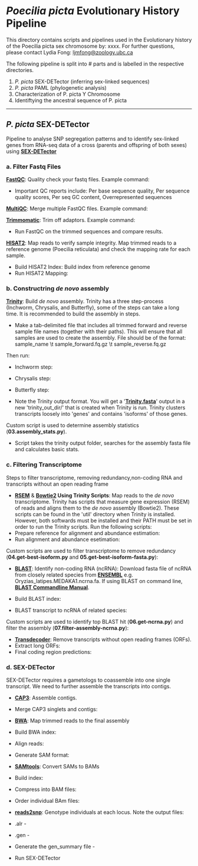 # _Poecilia picta_ Evolutionary History Pipeline
This directory contains scripts and pipelines used in the Evolutionary history of the Poecilia picta sex chromosome by: xxxx.
For further questions, please contact Lydia Fong: ljmfong@zoology.ubc.ca

The following pipeline is split into # parts and is labelled in the respective directories.

1. _P. picta_ SEX-DETector (inferring sex-linked sequences)
2. _P. picta_ PAML (phylogenetic analysis)
3. Characterization of P. picta Y Chromosome
4. Identiftying the ancestral sequence of P. picta
--------------------------------------------------------------------------------------------------------------------------------------------------------------------
## _P. picta_ SEX-DETector

Pipeline to analyse SNP segregation patterns and to identify sex-linked genes from RNA-seq data of a cross (parents and offspring of both sexes) using **[SEX-DETector](https://gitlab.in2p3.fr/sex-det-family/sex-detector/-/tree/master/)**

### a. Filter Fastq Files
**[FastQC](https://www.bioinformatics.babraham.ac.uk/projects/fastqc/)**: Quality check your fastq files. Example command:

* Important QC reports include: Per base sequence quality, Per sequence quality scores, Per seq GC content, Overrepresented sequences

**[MultiQC](https://multiqc.info/)**: Merge multiple FastQC files. Example command:

**[Trimmomatic](http://www.usadellab.org/cms/?page=trimmomatic)**: Trim off adaptors. Example command:

* Run FastQC on the trimmed sequences and compare results.

**[HISAT2](https://daehwankimlab.github.io/hisat2/)**: Map reads to verify sample integrity. Map trimmed reads to a reference genome (Poecilia reticulata) and check the mapping rate for each sample. 

* Build HISAT2 Index: Build index from reference genome
* Run HISAT2 Mapping:


### b. Constructring _de novo_ assembly

**[Trinity](https://github.com/trinityrnaseq/trinityrnaseq/wiki)**: Build _de novo_ assembly. Trinity has a three step-process (Inchworm, Chrysalis, and Butterfly), some of the steps can take a long time. It is recommended to build the assembly in steps.

* Make a tab-delimited file that includes all trimmed forward and reverse sample file names (together with their paths). This will ensure that all samples are used to create the assembly. File should be of the format: 
sample_name \t sample_forward.fq.gz \t sample_reverse.fq.gz 

Then run:
*  Inchworm step:
*  Chrysalis step:
*  Butterfly step:

* Note the Trinity output format. You will get a '**[Trinity.fasta](https://github.com/trinityrnaseq/trinityrnaseq/wiki/Output-of-Trinity-Assembly)**' output in a new 'trinity_out_dir/' that is created when Trinity is run. Trinity clusters transcripts loosely into 'genes' and contains 'isoforms' of those genes.

Custom script is used to determine assembly statistics (**03.assembly_stats.py**).
* Script takes the trinity output folder, searches for the assembly fasta file and calculates basic stats.



### c. Filtering Transcriptome 
Steps to filter transcriptome, removing redundancy,non-coding RNA and transcripts without an open reading frame

* **[RSEM](https://deweylab.github.io/RSEM/)** & **[Bowtie2](http://bowtie-bio.sourceforge.net/bowtie2/index.shtml) Using Trinity Scripts**: Map reads to the _de novo_ transcriptome. 
Trinity has scripts that measure gene expression (RSEM) of reads and aligns them to the _de novo_ assembly (Bowtie2). These scripts can be found in the 'util' directory when Trinity is installed. However, both softwards must be installed and their PATH must be set in order to run the Trinity scripts. Run the following scripts:
* Prepare reference for alignment and abundance estimation:
* Run alignment and abundance esetimation:

Custom scripts are used to filter transcriptome to remove redundancy (**04.get-best-isoform.py** and **05.get-best-isoform-fasta.py**):

* **[BLAST](https://blast.ncbi.nlm.nih.gov/Blast.cgi)**: Identify non-coding RNA (ncRNA): Download fasta file of ncRNA from closely related species from **[ENSEMBL](http://uswest.ensembl.org/index.html)** e.g. Oryzias_latipes.MEDAKA1.ncrna.fa. If using BLAST on command line, **[BLAST Commandline Manual](https://www.ncbi.nlm.nih.gov/books/NBK279690/)**.

* Build BLAST index:
* BLAST transcript to ncRNA of related species:

Custom scripts are used to identify top BLAST hit (**06.get-ncrna.py**) and filter the assembly (**07.filter-assembly-ncrna.py**):

* **[Transdecoder](https://github.com/TransDecoder/TransDecoder/wiki)**: Remove transcripts without open reading frames (ORFs).
* Extract long ORFs:
* Final coding region predictions:


### d. SEX-DETector
SEX-DETector requires a gametologs to coassemble into one single transcript. We need to further assemble the transcripts into contigs.

* **[CAP3](http://seq.cs.iastate.edu/cap3.html)**: Assemble contigs.
* Merge CAP3 singlets and contigs:

* **[BWA](http://bio-bwa.sourceforge.net/)**: Map trimmed reads to the final assembly
* Build BWA index:
* Align reads:
* Generate SAM format:

* **[SAMtools](http://www.htslib.org/doc/samtools.html)**: Convert SAMs to BAMs
* Build index:
* Compress into BAM files:
* Order individual BAm files:

* **[reads2snp](https://kimura.univ-montp2.fr/PopPhyl/index.php?section=tools)**: Genotype individuals at each locus. Note the output files:
* .alr - 
* .gen -
* Generate the gen_summary file -
* Run SEX-DETector
